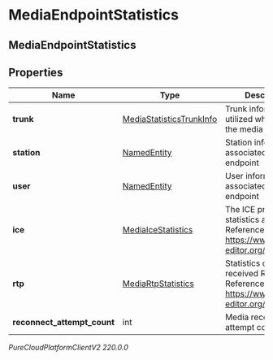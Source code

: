 # MediaEndpointStatistics

## MediaEndpointStatistics

## Properties

|Name | Type | Description | Notes|
|------------ | ------------- | ------------- | -------------|
| **trunk** | [MediaStatisticsTrunkInfo](MediaStatisticsTrunkInfo) | Trunk information utilized when creating the media endpoint | [optional] |
| **station** | [NamedEntity](NamedEntity) | Station information associated with media endpoint | [optional] |
| **user** | [NamedEntity](NamedEntity) | User information associated media endpoint | [optional] |
| **ice** | [MediaIceStatistics](MediaIceStatistics) | The ICE protocol statistics and details. Reference: https://www.rfc-editor.org/rfc/rfc5245 | [optional] |
| **rtp** | [MediaRtpStatistics](MediaRtpStatistics) | Statistics of sent and received RTP. Reference: https://www.rfc-editor.org/rfc/rfc3550 | [optional] |
| **reconnect_attempt_count** | int | Media reconnect attempt count | [optional] |



_PureCloudPlatformClientV2 220.0.0_
